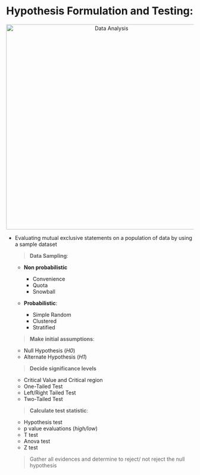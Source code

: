 #    Hypothesis Formulation and Testing:
<p align="center">
  <a href="https://github.com/shreeramgs/roadmap/blob/main/Hypothesis%20Formulation%20and%20Testing/readme.md">
    <img src="https://github.com/shreeramgs/roadmap/assets/40434495/ac6e3a6a-e2b2-4a3b-b755-8a1338a95eb6" alt="Data Analysis" width="550">
  </a>
</p>

-   Evaluating mutual exclusive statements on a population of data by using a sample dataset

    >   **Data Sampling**:
    -   **Non probabilistic**
        -   Convenience
        -   Quota
        -   Snowball
        
    -   **Probabilistic**:
        -   Simple Random
        -   Clustered
        -   Stratified

    >   **Make initial assumptions**:
    -   Null Hypothesis (_H0_)
    -   Alternate Hypothesis (_H1_)
    >   **Decide significance levels**
    -   Critical Value and Critical region
    -   One-Tailed Test
    -   Left/Right Tailed Test
    -   Two-Tailed Test

    > **Calculate test statistic**:
    -   Hypothesis test
    -   p value evaluations (_high/low_)
    -   T test
    -   Anova test
    -   Z test  

    >   Gather all evidences and determine to reject/ not reject the null hypothesis